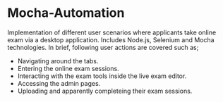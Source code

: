 # Mocha-Automation
Implementation of different user scenarios where applicants take online exam via a desktop application.
Includes Node.js, Selenium and Mocha technologies.
In brief, following user actions are covered such as;
 * Navigating around the tabs.
 * Entering the online exam sessions.
 * Interacting with the exam tools inside the live exam editor.
 * Accessing the admin pages.
 * Uploading and apparently completeing their exam sessions.


